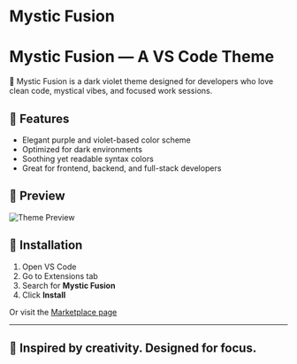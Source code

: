 # Mystic Fusion

# Mystic Fusion — A VS Code Theme

🌌 Mystic Fusion is a dark violet theme designed for developers who love clean code, mystical vibes, and focused work sessions.

## 🔮 Features

- Elegant purple and violet-based color scheme
- Optimized for dark environments
- Soothing yet readable syntax colors
- Great for frontend, backend, and full-stack developers

## 📸 Preview

![Theme Preview](https://raw.githubusercontent.com/Mrudul1234/mystic-fusion-theme/main/preview.PNG)

## 🚀 Installation

1. Open VS Code
2. Go to Extensions tab
3. Search for **Mystic Fusion**
4. Click **Install**

Or visit the [Marketplace page](https://marketplace.visualstudio.com/items?itemName=MrudulMistri.mystic-fusion-theme)

---

## 💜 Inspired by creativity. Designed for focus.
